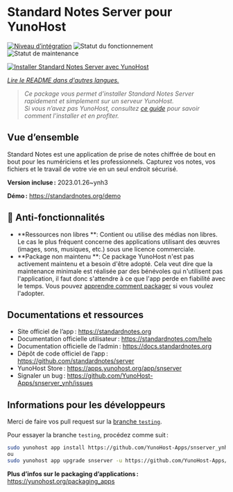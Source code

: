 <!--
Nota bene : ce README est automatiquement généré par <https://github.com/YunoHost/apps/tree/master/tools/readme_generator>
Il NE doit PAS être modifié à la main.
-->

# Standard Notes Server pour YunoHost

[![Niveau d’intégration](https://apps.yunohost.org/badge/integration/snserver)](https://ci-apps.yunohost.org/ci/apps/snserver/)
![Statut du fonctionnement](https://apps.yunohost.org/badge/state/snserver)
![Statut de maintenance](https://apps.yunohost.org/badge/maintained/snserver)

[![Installer Standard Notes Server avec YunoHost](https://install-app.yunohost.org/install-with-yunohost.svg)](https://install-app.yunohost.org/?app=snserver)

*[Lire le README dans d'autres langues.](./ALL_README.md)*

> *Ce package vous permet d’installer Standard Notes Server rapidement et simplement sur un serveur YunoHost.*  
> *Si vous n’avez pas YunoHost, consultez [ce guide](https://yunohost.org/install) pour savoir comment l’installer et en profiter.*

## Vue d’ensemble

Standard Notes est une application de prise de notes chiffrée de bout en bout pour les numériciens et les professionnels. Capturez vos notes, vos fichiers et le travail de votre vie en un seul endroit sécurisé.


**Version incluse :** 2023.01.26~ynh3

**Démo :** <https://standardnotes.org/demo>
## :red_circle: Anti-fonctionnalités

- **Ressources non libres **: Contient ou utilise des médias non libres. Le cas le plus fréquent concerne des applications utilisant des œuvres (images, sons, musiques, etc.) sous une licence commerciale.
- **Package non maintenu **: Ce package YunoHost n'est pas activement maintenu et a besoin d'être adopté. Cela veut dire que la maintenance minimale est réalisée par des bénévoles qui n'utilisent pas l'application, il faut donc s'attendre à ce que l'app perde en fiabilité avec le temps. Vous pouvez [apprendre comment packager](https://yunohost.org/packaging_apps_intro) si vous voulez l'adopter.

## Documentations et ressources

- Site officiel de l’app : <https://standardnotes.org>
- Documentation officielle utilisateur : <https://standardnotes.com/help>
- Documentation officielle de l’admin : <https://docs.standardnotes.org>
- Dépôt de code officiel de l’app : <https://github.com/standardnotes/server>
- YunoHost Store : <https://apps.yunohost.org/app/snserver>
- Signaler un bug : <https://github.com/YunoHost-Apps/snserver_ynh/issues>

## Informations pour les développeurs

Merci de faire vos pull request sur la [branche `testing`](https://github.com/YunoHost-Apps/snserver_ynh/tree/testing).

Pour essayer la branche `testing`, procédez comme suit :

```bash
sudo yunohost app install https://github.com/YunoHost-Apps/snserver_ynh/tree/testing --debug
ou
sudo yunohost app upgrade snserver -u https://github.com/YunoHost-Apps/snserver_ynh/tree/testing --debug
```

**Plus d’infos sur le packaging d’applications :** <https://yunohost.org/packaging_apps>
